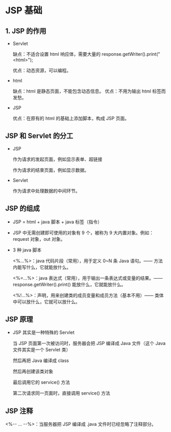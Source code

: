 # JSP 基础
## 1. JSP 的作用
* Servlet

    缺点：不适合设置 html 响应体，需要大量的 response.getWriter().print("\<html>");

    优点：动态资源，可以编程。
* html
    
    缺点：html 是静态页面，不能包含动态信息。
    优点：不用为输出 html 标签而发愁。
* JSP

    优点：在原有的 html 的基础上添加脚本，构成 JSP 页面。
## JSP 和 Servlet 的分工
* JSP 
    
    作为请求的发起页面，例如显示表单、超链接

    作为请求的结束页面，例如显示数据。
* Servlet

    作为请求中处理数据的中间环节。
## JSP 的组成
* JSP = html + java 脚本 + java 标签（指令）
* JSP 中无需创建即可使用的对象有 9 个，被称为 9 大内置对象。例如：request 对象，out 对象。
* 3 种 java 脚本

    <%...%>：java 代码片段（常用），用于定义 0~N 条 Java 语句。—— 方法内能写什么，它就能放什么。

    <%=...%>：java 表达式（常用），用于输出一条表达式或变量的结果。—— response.getWriter().print() 能放什么，它就能放什么。
    
    <%!...%>：声明，用来创建类的成员变量和成员方法（基本不用）—— 类体中可以放什么，它就可以放什么。
## JSP 原理
* JSP 其实是一种特殊的 Servlet

    当 JSP 页面第一次被访问时，服务器会把 JSP 编译成 Java 文件（这个 Java 文件其实是一个 Servlet 类）

    然后再把 Java 编译成 class 

    然后再创建该类对象

    最后调用它的 service() 方法

    第二次请求同一页面时，直接调用 service() 方法

## JSP 注释
<%-- ... --%>：当服务器把 JSP 编译成 .java 文件时已经忽略了注释部分。